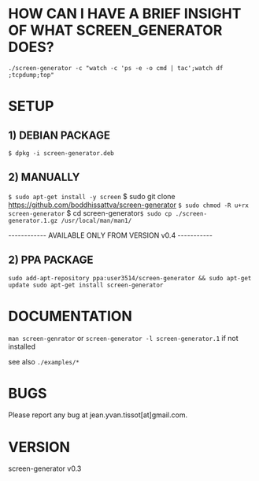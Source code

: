 # HOW CAN I HAVE A BRIEF INSIGHT OF WHAT SCREEN_GENERATOR DOES?

`./screen-generator -c "watch -c 'ps -e -o cmd | tac';watch df ;tcpdump;top"`

# SETUP

## 1) DEBIAN PACKAGE

`$ dpkg -i screen-generator.deb`

## 2) MANUALLY

`$ sudo apt-get install -y screen`
$ sudo git clone https://github.com/boddhissattva/screen-generator `
$ sudo chmod -R u+rx screen-generator `
$ cd screen-generator`
$ sudo cp ./screen-generator.1.gz /usr/local/man/man1/  `

------------ AVAILABLE ONLY FROM VERSION v0.4 -----------

## 2) PPA PACKAGE

`sudo add-apt-repository ppa:user3514/screen-generator && sudo apt-get update
sudo apt-get install screen-generator`


# DOCUMENTATION

`man screen-genrator` or `screen-generator -l screen-generator.1` if not installed

see also `./examples/*`

# BUGS

Please report any bug at jean.yvan.tissot[at]gmail.com.


# VERSION

screen-generator v0.3
